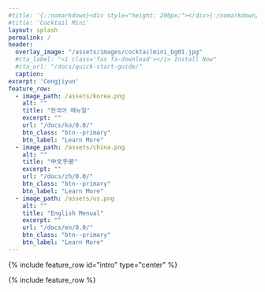 ```yaml
---
#title: '{::nomarkdown}<div style="height: 200px;"></div>{:/nomarkdown}'
#title: 'Cocktail Mini'
layout: splash
permalink: /
header:
  overlay_image: "/assets/images/cocktailmini_bg01.jpg"
  #cta_label: "<i class='fas fa-download'></i> Install Now"
  #cta_url: "/docs/quick-start-guide/"
  caption:
excerpt: 'Cengjiyun'
feature_row:
  - image_path: /assets/korea.png
    alt: ""
    title: "한국어 메뉴얼"
    excerpt: ""
    url: "/docs/ko/0.0/"
    btn_class: "btn--primary"
    btn_label: "Learn More"
  - image_path: /assets/china.png
    alt: ""
    title: "中文手册"
    excerpt: ""
    url: "/docs/zh/0.0/"
    btn_class: "btn--primary"
    btn_label: "Learn More"
  - image_path: /assets/us.png
    alt: ""
    title: "English Menual"
    excerpt: ""
    url: "/docs/en/0.0/"
    btn_class: "btn--primary"
    btn_label: "Learn More"
---
```


{% include feature_row id="intro" type="center" %}

{% include feature_row %}
